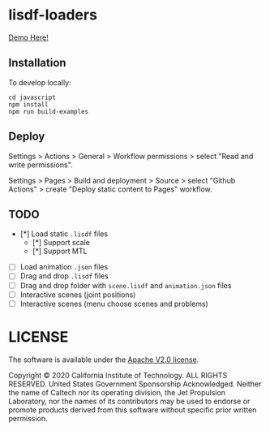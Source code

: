 # lisdf-loaders

[Demo Here!](https://zt-yang.github.io/lisdf-loaders/javascript/example/bundle/simple.html)

## Installation

To develop locally:

```shell
cd javascript
npm install
npm run build-examples
```

## Deploy

Settings > Actions > General > Workflow permissions > select "Read and write permissions".

Settings > Pages > Build and deployment > Source > select "Github Actions" > create "Deploy static content to Pages" workflow.

## TODO

- [*] Load static `.lisdf` files
  - [*] Support scale
  - [*] Support MTL
- [ ] Load animation `.json` files
- [ ] Drag and drop `.lisdf` files
- [ ] Drag and drop folder with `scene.lisdf` and `animation.json` files
- [ ] Interactive scenes (joint positions)
- [ ] Interactive scenes (menu choose scenes and problems)

# LICENSE

The software is available under the [Apache V2.0 license](./LICENSE).

Copyright © 2020 California Institute of Technology. ALL RIGHTS
RESERVED. United States Government Sponsorship Acknowledged.
Neither the name of Caltech nor its operating division, the
Jet Propulsion Laboratory, nor the names of its contributors may be
used to endorse or promote products derived from this software
without specific prior written permission.
